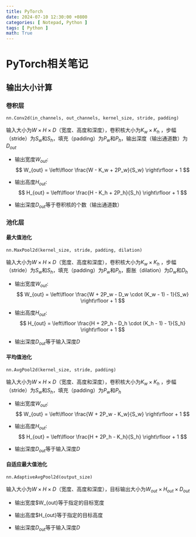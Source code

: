 ```yaml
---
title: PyTorch
date: 2024-07-10 12:30:00 +0800
categories: [ Notepad, Python ]
tags: [ Python ]
math: True
---
```


# PyTorch相关笔记
## 输出大小计算
### 卷积层

```python
nn.Conv2d(in_channels, out_channels, kernel_size, stride, padding)
```

输入大小为$W \times H \times D$（宽度、高度和深度），卷积核大小为$K_w \times K_h$
，步幅（stride）为$S_w$和$S_h$，填充（padding）为$P_w$和$P_h$，输出深度（输出通道数）为$D_{out}$

- 输出宽度$W_{out}$:  
  $$
  W_{out} = \left\lfloor \frac{W - K_w + 2P_w}{S_w} \right\rfloor + 1
  $$

- 输出高度$H_{out}$:  
  $$
  H_{out} = \left\lfloor \frac{H - K_h + 2P_h}{S_h} \right\rfloor + 1
  $$

- 输出深度$D_{out}$等于卷积核的个数（输出通道数）

### 池化层
#### 最大值池化

```python
nn.MaxPool2d(kernel_size, stride, padding, dilation)
```

输入大小为$W \times H \times D$（宽度、高度和深度），卷积核大小为$K_w \times K_h$
，步幅（stride）为$S_w$和$S_h$，填充（padding）为$P_w$和$P_h$，膨胀（dilation）为$D_w$和$D_h$

- 输出宽度$W_{out}$:  
  $$
  W_{out} = \left\lfloor \frac{W + 2P_w - D_w \cdot (K_w - 1) - 1}{S_w} \right\rfloor + 1
  $$

- 输出高度$H_{out}$:  
  $$
  H_{out} = \left\lfloor \frac{H + 2P_h - D_h \cdot (K_h - 1) - 1}{S_h} \right\rfloor + 1
  $$

- 输出深度$D_{out}$等于输入深度$D$

#### 平均值池化

```python
nn.AvgPool2d(kernel_size, stride, padding)
```

输入大小为$W \times H \times D$（宽度、高度和深度），卷积核大小为$K_w \times K_h$
，步幅（stride）为$S_w$和$S_h$，填充（padding）为$P_w$和$P_h$

- 输出宽度$W_{out}$:  
  $$
  W_{out} = \left\lfloor \frac{W + 2P_w - K_w}{S_w} \right\rfloor + 1
  $$

- 输出高度$H_{out}$:  
  $$
  H_{out} = \left\lfloor \frac{H + 2P_h - K_h}{S_h} \right\rfloor + 1
  $$

- 输出深度$D_{out}$等于输入深度$D$

#### 自适应最大值池化

```python
nn.AdaptiveAvgPool2d(output_size)
```

输入大小为$W \times H \times D$（宽度、高度和深度），目标输出大小为$W_{out} \times H_{out} \times D_{out}$

- 输出宽度$W_{out}等于指定的目标宽度

- 输出高度$H_{out}等于指定的目标高度

- 输出深度$D_{out}$等于输入深度$D$
